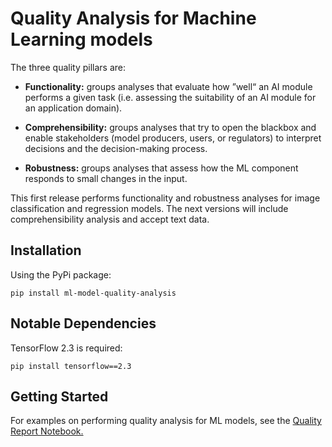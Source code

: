 # Quality Analysis for Machine Learning models

The three quality pillars are:

- **Functionality:** groups analyses that evaluate how ”well“ an AI module performs a
given task (i.e. assessing the suitability of an AI module for an application domain).


- **Comprehensibility:** groups analyses that try to open the blackbox and enable
stakeholders (model producers, users, or regulators) to interpret decisions and the
decision-making process. 


- **Robustness:** groups analyses that assess how the ML component responds to small
changes in the input. 


This first release performs functionality and robustness analyses for image classification 
and regression models. The next versions will include comprehensibility analysis and accept text data.

## Installation

Using the PyPi package:
```
pip install ml-model-quality-analysis
```

## Notable Dependencies

TensorFlow 2.3 is required:
```
pip install tensorflow==2.3
```

## Getting Started

For examples on performing quality analysis for ML models, see the [Quality Report Notebook.](https://github.com/mariagrandury/ml-model-quality-analysis/blob/main/ml-model-quality-analysis/quality_report.ipynb)
